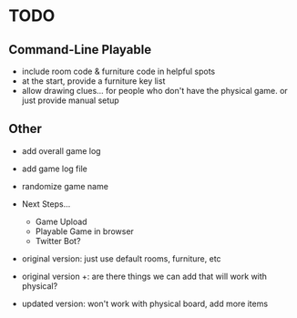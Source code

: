 # TODO

## Command-Line Playable

- include room code & furniture code in helpful spots
- at the start, provide a furniture key list
- allow drawing clues... for people who don't have the physical game. or just provide manual setup

## Other

- add overall game log
- add game log file
- randomize game name

- Next Steps...
  - Game Upload
  - Playable Game in browser
  - Twitter Bot?

- original version: just use default rooms, furniture, etc
- original version +: are there things we can add that will work with physical?
- updated version: won't work with physical board, add more items
